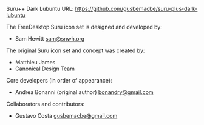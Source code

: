 Suru++ Dark Lubuntu
URL: https://github.com/gusbemacbe/suru-plus-dark-lubuntu

The FreeDesktop Suru icon set is designed and developed by:

- Sam Hewitt <sam@snwh.org>

The original Suru icon set and concept was created by:

- Matthieu James
- Canonical Design Team

Core developers (in order of appearance):

- Andrea Bonanni (original author) <bonandry@gmail.com>

Collaborators and contributors:

- Gustavo Costa <gusbemacbe@gmail.com>